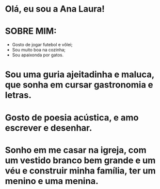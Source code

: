 # Olá, eu sou a Ana Laura!

# SOBRE MIM:
- Gosto de jogar futebol e vôlei;
- Sou muito boa na cozinha;
- Sou apaixonda por gatos.
 
 # Sou uma guria ajeitadinha e maluca, que sonha em cursar gastronomia e letras.
 # Gosto de poesia acústica, e amo escrever e desenhar.
 # Sonho em me casar na igreja, com um vestido branco bem grande e um véu e construir minha família, ter um menino e uma menina.
